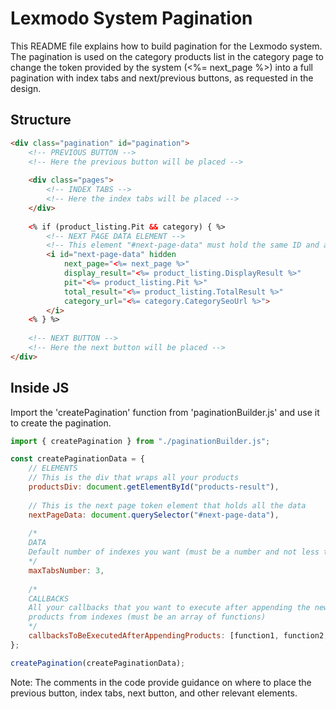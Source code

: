# Lexmodo System Pagination
This README file explains how to build pagination for the Lexmodo system. The pagination is used on the category products list in the category page to change the token provided by the system (<%= next_page %>) into a full pagination with index tabs and next/previous buttons, as requested in the design.

## Structure
```html
<div class="pagination" id="pagination">
    <!-- PREVIOUS BUTTON -->
    <!-- Here the previous button will be placed -->
    
    <div class="pages">
        <!-- INDEX TABS -->
        <!-- Here the index tabs will be placed -->
    </div>
    
    <% if (product_listing.Pit && category) { %>
        <!-- NEXT PAGE DATA ELEMENT -->
        <!-- This element "#next-page-data" must hold the same ID and all these attributes and data from plush -->
        <i id="next-page-data" hidden
            next_page="<%= next_page %>"
            display_result="<%= product_listing.DisplayResult %>"
            pit="<%= product_listing.Pit %>"
            total_result="<%= product_listing.TotalResult %>"
            category_url="<%= category.CategorySeoUrl %>">
        </i>
    <% } %>
    
    <!-- NEXT BUTTON -->
    <!-- Here the next button will be placed -->
</div>
```
## Inside JS
Import the 'createPagination' function from 'paginationBuilder.js' and use it to create the pagination.
```javascript
import { createPagination } from "./paginationBuilder.js";

const createPaginationData = { 
    // ELEMENTS
    // This is the div that wraps all your products
    productsDiv: document.getElementById("products-result"),  
    
    // This is the next page token element that holds all the data
    nextPageData: document.querySelector("#next-page-data"),  
    
    /*
    DATA
    Default number of indexes you want (must be a number and not less than 1)
    */
    maxTabsNumber: 3,  
    
    /*
    CALLBACKS
    All your callbacks that you want to execute after appending the new 
    products from indexes (must be an array of functions)
    */
    callbacksToBeExecutedAfterAppendingProducts: [function1, function2, ....]
};

createPagination(createPaginationData);
```
Note: The comments in the code provide guidance on where to place the previous button, index tabs, next button, and other relevant elements.
